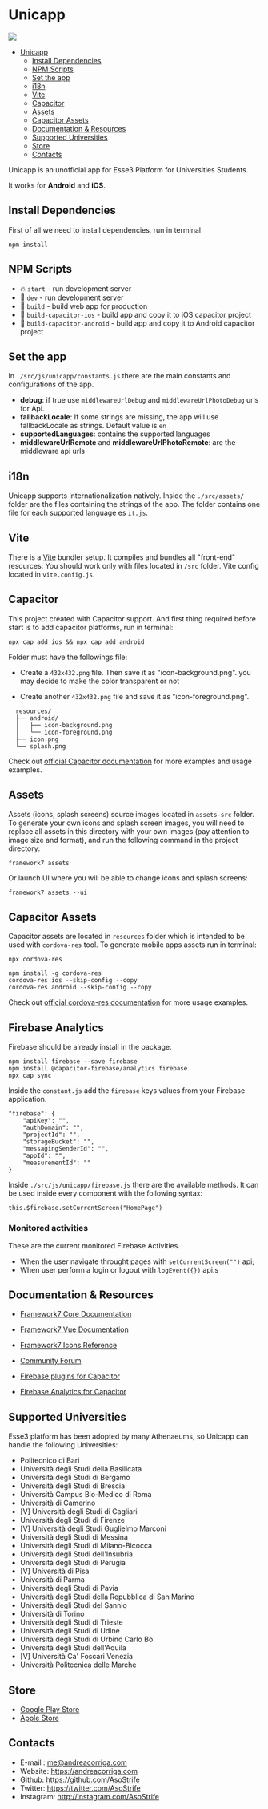 # Unicapp

![](https://github.com/AsoStrife/Unicapp/blob/04d521d33385baca46e3b95a87c66e2ba8251296/resources/demo-app.jpg?raw=true)

- [Unicapp](#unicapp)
  * [Install Dependencies](#install-dependencies)
  * [NPM Scripts](#npm-scripts)
  * [Set the app](#set-the-app)
  * [i18n](#i18n)
  * [Vite](#vite)
  * [Capacitor](#capacitor)
  * [Assets](#assets)
  * [Capacitor Assets](#capacitor-assets)
  * [Documentation & Resources](#documentation---resources)
  * [Supported Universities](#supported-universities)
  * [Store](#store)
  * [Contacts](#contacts)


Unicapp is an unofficial app for Esse3 Platform for Universities Students.

It works for **Android** and **iOS**.

## Install Dependencies

First of all we need to install dependencies, run in terminal
```
npm install
```

## NPM Scripts

* 🔥 `start` - run development server
* 🔧 `dev` - run development server
* 🔧 `build` - build web app for production
* 📱 `build-capacitor-ios` - build app and copy it to iOS capacitor project
* 📱 `build-capacitor-android` - build app and copy it to Android capacitor project

## Set the app

In `./src/js/unicapp/constants.js` there are the main constants and configurations of the app. 

- **debug**: if true use `middlewareUrlDebug` and `middlewareUrlPhotoDebug` urls for Api.
- **fallbackLocale**: If some strings are missing, the app will use fallbackLocale as strings. Default value is `en`
- **supportedLanguages**: contains the supported languages
- **middlewareUrlRemote** and **middlewareUrlPhotoRemote**: are the middleware api urls

## i18n 

Unicapp supports internationalization natively. 
Inside the `./src/assets/` folder are the files containing the strings of the app. The folder contains one file for each supported language es `it.js`.


## Vite

There is a [Vite](https://vitejs.dev) bundler setup. It compiles and bundles all "front-end" resources. You should work only with files located in `/src` folder. Vite config located in `vite.config.js`.
## Capacitor

This project created with Capacitor support. And first thing required before start is to add capacitor platforms, run in terminal:

```
npx cap add ios && npx cap add android
```

Folder must have the followings file: 

- Create a `432x432.png` file. Then save it as "icon-background.png". you may decide to make the color transparent or not

- Create another `432x432.png` file and save it as "icon-foreground.png".

```
  resources/
  ├── android/
  │   ├── icon-background.png
  │   └── icon-foreground.png
  ├── icon.png
  └── splash.png
```

Check out [official Capacitor documentation](https://capacitorjs.com) for more examples and usage examples.

## Assets

Assets (icons, splash screens) source images located in `assets-src` folder. To generate your own icons and splash screen images, you will need to replace all assets in this directory with your own images (pay attention to image size and format), and run the following command in the project directory:

```
framework7 assets
```

Or launch UI where you will be able to change icons and splash screens:

```
framework7 assets --ui
```

## Capacitor Assets

Capacitor assets are located in `resources` folder which is intended to be used with `cordova-res` tool. To generate  mobile apps assets run in terminal:
```
npx cordova-res

npm install -g cordova-res
cordova-res ios --skip-config --copy
cordova-res android --skip-config --copy
```

Check out [official cordova-res documentation](https://github.com/ionic-team/cordova-res) for more usage examples.

## Firebase Analytics

Firebase should be already install in the package. 

```
npm install firebase --save firebase
npm install @capacitor-firebase/analytics firebase
npx cap sync
```

Inside the `constant.js` add the `firebase` keys values from your Firebase  application.

```
"firebase": {
    "apiKey": "",
    "authDomain": "",
    "projectId": "",
    "storageBucket": "",
    "messagingSenderId": "",
    "appId": "",
    "measurementId": ""
}
```

 Inside `./src/js/unicapp/firebase.js` there are the available methods. It can be used inside every component with the following syntax: 

`this.$firebase.setCurrentScreen("HomePage")`

### Monitored activities

These are the current monitored Firebase Activities. 

- When the user navigate throught pages with `setCurrentScreen("")` api;
- When user perform a login or logout with `logEvent({})` api.s

## Documentation & Resources

* [Framework7 Core Documentation](https://framework7.io/docs/)
* [Framework7 Vue Documentation](https://framework7.io/vue/)


* [Framework7 Icons Reference](https://framework7.io/icons/)
* [Community Forum](https://forum.framework7.io)
* [Firebase plugins for Capacitor](https://github.com/capawesome-team/capacitor-firebase)
* [Firebase Analytics for Capacitor](https://github.com/capawesome-team/capacitor-firebase/tree/main/packages/analytics)

## Supported Universities

Esse3 platform has been adopted by many Athenaeums, so Unicapp can handle the following Universities:

- Politecnico di Bari
- Università degli Studi della Basilicata
- Università degli Studi di Bergamo
- Università degli Studi di Brescia
- Università Campus Bio-Medico di Roma
- Università di Camerino
- [V] Università degli Studi di Cagliari
- Università degli Studi di Firenze
- [V] Università degli Studi Guglielmo Marconi
- Università degli Studi di Messina
- Università degli Studi di Milano-Bicocca
- Università degli Studi dell\'Insubria
- Università degli Studi di Perugia
- [V] Università di Pisa
- Università di Parma
- Università degli Studi di Pavia
- Università degli Studi della Repubblica di San Marino
- Università degli Studi del Sannio
- Università di Torino
- Università degli Studi di Trieste
- Università degli Studi di Udine
- Università degli Studi di Urbino Carlo Bo
- Università degli Studi dell\'Aquila
- [V] Università Ca\' Foscari Venezia
- Università Politecnica delle Marche

## Store 
- [Google Play Store](https://play.google.com/store/apps/details?id=com.moapps.unicapp)
- [Apple Store](https://apps.apple.com/us/app/unicapp/id1448510832)
## Contacts

* E-mail : me@andreacorriga.com
* Website: https://andreacorriga.com
* Github: https://github.com/AsoStrife
* Twitter: https://twitter.com/AsoStrife
* Instagram: http://instagram.com/AsoStrife
